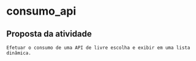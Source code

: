 # consumo_api

## Proposta da atividade
    Efetuar o consumo de uma API de livre escolha e exibir em uma lista dinâmica.